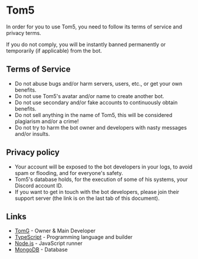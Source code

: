 # Tom5
In order for you to use Tom5, you need to follow its terms of service and privacy terms.

If you do not comply, you will be instantly banned permanently or temporarily (if applicable) from the bot.

## Terms of Service
- Do not abuse bugs and/or harm servers, users, etc., or get your own benefits.
- Do not use Tom5's avatar and/or name to create another bot.
- Do not use secondary and/or fake accounts to continuously obtain benefits.
- Do not sell anything in the name of Tom5, this will be considered plagiarism and/or a crime!
- Do not try to harm the bot owner and developers with nasty messages and/or insults.

## Privacy policy
- Your account will be exposed to the bot developers in your logs, to avoid spam or flooding, and for everyone's safety.
- Tom5's database holds, for the execution of some of his systems, your Discord account ID.
- If you want to get in touch with the bot developers, please join their support server (the link is on the last tab of this document).

## Links
- [TomG](https://cdn.discordapp.com/users/541030181616222218) - Owner & Main Developer
- [TypeScript](https://www.typescriptlang.org/) - Programming language and builder
- [Node.js](https://nodejs.org/en/) - JavaScript runner
- [MongoDB](https://www.mongodb.com) - Database
